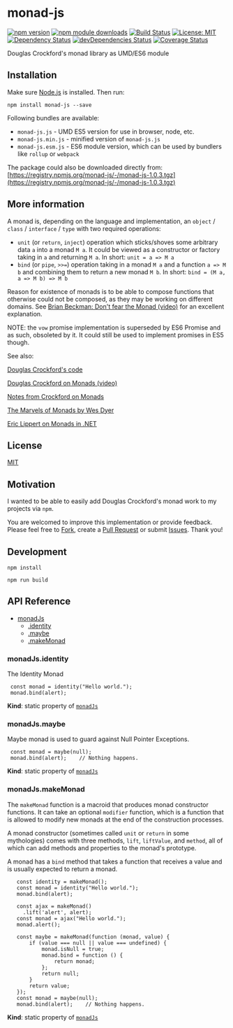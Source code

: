 # monad-js

[![npm version](https://badge.fury.io/js/monad-js.svg)](https://badge.fury.io/js/monad-js)
[![npm module downloads](http://img.shields.io/npm/dt/monad-js.svg)](https://www.npmjs.org/package/monad-js)
[![Build Status](https://travis-ci.org/borota/monad-js.svg?branch=master)](https://travis-ci.org/borota/monad-js)
[![License: MIT](https://img.shields.io/badge/License-MIT-yellow.svg)](https://github.com/borota/monad-js/blob/master/LICENSE)
[![Dependency Status](https://david-dm.org/borota/monad-js.svg)](https://david-dm.org/borota/monad-js)
[![devDependencies Status](https://david-dm.org/borota/monad-js/dev-status.svg)](https://david-dm.org/borota/monad-js?type=dev)
[![Coverage Status](https://coveralls.io/repos/github/borota/monad-js/badge.svg?branch=master)](https://coveralls.io/github/borota/monad-js?branch=master)

Douglas Crockford's monad library as UMD/ES6 module

## Installation

Make sure [Node.js](https://nodejs.org) is installed. Then run:
```
npm install monad-js --save
```

Following bundles are available:
* `monad-js.js` - UMD ES5 version for use in browser, node, etc.
* `monad-js.min.js` - minified version of `monad-js.js`
* `monad-js.esm.js` - ES6 module version, which can be used by bundlers like
`rollup` or `webpack`

The package could also be downloaded directly from:
[https://registry.npmjs.org/monad-js/-/monad-js-1.0.3.tgz](https://registry.npmjs.org/monad-js/-/monad-js-1.0.3.tgz)

## More information
A monad is, depending on the language and implementation, an `object` / `class`
/ `interface` / `type` with two required operations:
  * `unit` (or `return`, `inject`) operation which sticks/shoves some arbitrary
    data `a` into a monad `M a`. It could be viewed as a constructor or factory
    taking in `a` and returning `M a`.
    In short: `unit = a => M a`
  *	`bind` (or `pipe`, `>>=`) operation taking in a monad `M a` and a function
    `a => M b` and combining them to return a new monad `M b`.
    In short: `bind = (M a, a => M b) => M b`

Reason for existence of monads is to be able to compose functions that otherwise
could not be composed, as they may be working on different domains.
See [Brian Beckman: Don't fear the Monad (video)](https://www.youtube.com/watch?v=ZhuHCtR3xq8)
for an excellent explanation.

NOTE: the `vow` promise implementation is superseded by ES6 Promise and as such,
obsoleted by it. It could still be used to implement promises in ES5 though.

See also:

[Douglas Crockford's code](https://github.com/douglascrockford/monad)

[Douglas Crockford on Monads (video)](https://www.youtube.com/watch?v=dkZFtimgAcM)

[Notes from Crockford on Monads](https://gist.github.com/newswim/4668aef8a1f1bc0dabe8)

[The Marvels of Monads by Wes Dyer](https://blogs.msdn.microsoft.com/wesdyer/2008/01/10/the-marvels-of-monads/)

[Eric Lippert on Monads in .NET](https://ericlippert.com/category/monads/)

## License

[MIT](https://github.com/borota/monad-js/blob/master/LICENSE)

## Motivation

I wanted to be able to easily add Douglas Crockford's monad work to my projects
via `npm`.

You are welcomed to improve this implementation or provide feedback. Please
feel free to [Fork](https://help.github.com/articles/fork-a-repo/), create a
[Pull Request](https://help.github.com/articles/about-pull-requests/) or
submit [Issues](https://github.com/borota/monad-js/issues).
Thank you!

## Development

```
npm install
```
```
npm run build
```

## API Reference

* [monadJs](#module_monadJs)
    * [.identity](#module_monadJs.identity)
    * [.maybe](#module_monadJs.maybe)
    * [.makeMonad](#module_monadJs.makeMonad)

<a name="module_monadJs.identity"></a>

### monadJs.identity
The Identity Monad
```
 const monad = identity("Hello world.");
 monad.bind(alert);
```

**Kind**: static property of [<code>monadJs</code>](#module_monadJs)  
<a name="module_monadJs.maybe"></a>

### monadJs.maybe
Maybe monad is used to guard against Null Pointer Exceptions.
```
 const monad = maybe(null);
 monad.bind(alert);    // Nothing happens.
```

**Kind**: static property of [<code>monadJs</code>](#module_monadJs)  
<a name="module_monadJs.makeMonad"></a>

### monadJs.makeMonad
The `makeMonad` function is a macroid that produces monad constructor
functions. It can take an optional `modifier` function, which is a function
that is allowed to modify new monads at the end of the construction processes.

A monad constructor (sometimes called `unit` or `return` in some mythologies)
comes with three methods, `lift`, `liftValue`, and `method`, all of which can
add methods and properties to the monad's prototype.

A monad has a `bind` method that takes a function that receives a value and
is usually expected to return a monad.
```
   const identity = makeMonad();
   const monad = identity("Hello world.");
   monad.bind(alert);

   const ajax = makeMonad()
     .lift('alert', alert);
   const monad = ajax("Hello world.");
   monad.alert();

   const maybe = makeMonad(function (monad, value) {
       if (value === null || value === undefined) {
           monad.isNull = true;
           monad.bind = function () {
               return monad;
           };
           return null;
       }
       return value;
   });
   const monad = maybe(null);
   monad.bind(alert);    // Nothing happens.
```

**Kind**: static property of [<code>monadJs</code>](#module_monadJs)  
